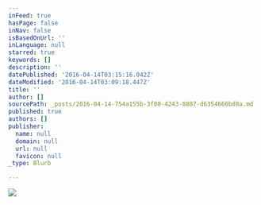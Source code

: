 ```yaml
---
inFeed: true
hasPage: false
inNav: false
isBasedOnUrl: ''
inLanguage: null
starred: true
keywords: []
description: ''
datePublished: '2016-04-14T03:15:16.042Z'
dateModified: '2016-04-14T03:09:18.447Z'
title: ''
author: []
sourcePath: _posts/2016-04-14-754a155b-3f08-4243-8887-d6354666bd8a.md
published: true
authors: []
publisher:
  name: null
  domain: null
  url: null
  favicon: null
_type: Blurb

---
```

![](https://s3-us-west-2.amazonaws.com/the-grid-img/p/ba62cbe2e8bd9280fc3768ba071e5425c46c3861.png)
